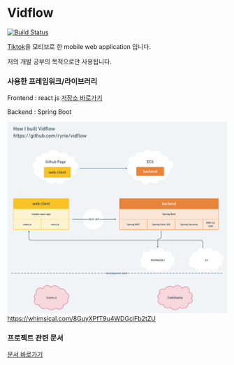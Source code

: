 # Vidflow 

[![Build Status](https://travis-ci.org/ryrie/vidflow.svg?branch=master)](https://travis-ci.org/ryrie/vidflow)

[Tiktok](https://www.tiktok.com)을 모티브로 한 mobile web application 입니다.

저의 개발 공부의 목적으로만 사용됩니다. 

### 사용한 프레임워크/라이브러리

Frontend : react.js [저장소 바로가기](https://github.com/ryrie/vidflow-web)

Backend : Spring Boot

![](docs/architecture.png)https://whimsical.com/8GuyXPfT9u4WDGciFb2tZU

### 프로젝트 관련 문서

[문서 바로가기](docs/Index.adoc)

